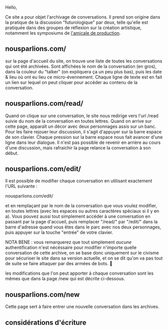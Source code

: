 Hello,

Ce site a pour objet l'archivage de conversations. Il prend son origine dans la pratique de la discussion "futurologique" par deux, telle qu'elle est pratiquée dans des groupes de réflexion sur la création artistique, notamment les symposiums de [l'amicale de production](https://www.amicale.coop/).

## nousparlions.com/

sur la page d'accueil du site, on trouve une liste de toutes les conversations qui ont été archivées. Sont affichées le nom de la conversation (en gros), dans la couleur du "talker" (on expliquera ça un peu plus bas), puis les date & lieu où ont eu lieu ce micro-évennement. Chaque ligne de texte est en fait un lien sur lequel on peut cliquer pour accéder au contenu de la conversation.

## nousparlions.com/read/<nom de la conversation>

Quand on clique sur une conversation, le site nous redirige vers l'url /read suivie du nom de la conversation en toutes lettres. Quand on arrive sur cette page, apparaît un décor avec deux personnages assis sur un banc. Pour les faire rejouer leur discussion, il s'agit d'appuyer sur la barre espace de son clavier. Chaque pression sur la barre espace nous fait avancer d'une ligne dans leur dialogue. Il n'est pas possible de revenir en arrière au cours d'une discussion, mais rafraichir la page relance la conversation à son début.

## nousparlions.com/edit/<nom de la conversation>

Il est possible de modifier chaque conversation en utilisant exactement l'URL suivante :

nousparlions.com/edit/<nom de la conversation>

et en remplaçant <nom de la conversation> par le nom de la conversation que vous voulez modifier, en toutes lettres (avec les espaces ou autres caractères spéciaux si il y en a). Vous pouvez aussi tout simplement accéder à une conversation en passant par la page d'accueil, puis remplacer "/read/" par "/edit/" dans la barre d'adresse quand vous êtes dans le parc avec nos deux personnages, puis appuyer sur la touche "entrée" de votre clavier.

NOTA BENE : vous remarquerez que tout simplement *aucune* authentification n'est nécéssaire pour modifier n'importe quelle conversation de cette archive, on se base donc uniquement sur le civisme pour sécuriser le site dans sa version actuelle, et on se dit qu'on va pas tout de suite se faire attaquer par des armées de bots. 🙏

les modifications que l'on peut apporter à chaque conversation sont les mêmes que dans la page /new qui est décrite ci-dessous.

## nousparlions.com/new

Cette page sert à faire entrer une nouvelle conversation dans les archives. 

## considérations d'écriture




